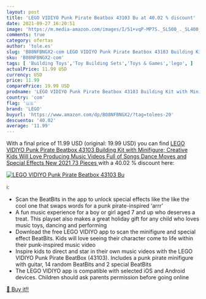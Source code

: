 ```yaml
---
layout: post
title: 'LEGO VIDIYO Punk Pirate Beatbox 43103 Bu at 40.02 % discount'
date: 2021-09-27 16:20:51
image: 'https://m.media-amazon.com/images/I/51+vqP-MP7S._SL500_._SL400_.jpg'
comments: true
category: ofertas
author: 'tole.es'
slug: 'B08NFBNGX2-com LEGO VIDIYO Punk Pirate Beatbox 43103 Building Kit with...'
sku: 'B08NFBNGX2-com'
tags: [ 'Building Toys','Toy Building Sets','Toys & Games','lego', ]
actualPrice: 11.99 USD
currency: USD
price: 11.99
comparePrice: 19.99 USD
prodname: 'LEGO VIDIYO Punk Pirate Beatbox 43103 Building Kit with Minifigure; Creative Kids Will Love Producing Music Videos Full of Songs  Dance Moves and Special Effects  New 2021  73 Pieces '
country: 'com'
flag: '🇺🇸'
brand: 'LEGO'
buyurl: 'https://www.amazon.com/dp/B08NFBNGX2/?tag=tolees-20'
descuento: '40.02'
average: '11.99'
---
```


With a final price of 11.99 USD (original: 19.99 USD) you can find [LEGO VIDIYO Punk Pirate Beatbox 43103 Building Kit with Minifigure; Creative Kids Will Love Producing Music Videos Full of Songs  Dance Moves and Special Effects  New 2021  73 Pieces ](https://www.amazon.com/dp/B08NFBNGX2/?tag=tolees-20) with a  40.02 % discount here:

[![LEGO VIDIYO Punk Pirate Beatbox 43103 Bu](https://m.media-amazon.com/images/I/51+vqP-MP7S._SL500_._SL400_.jpg)](https://www.amazon.com/dp/B08NFBNGX2/?tag=tolees-20)

ℹ️:

- Scan the BeatBits in the app to unlock special effects like the like the cool one that swaps words for a punk pirate-inspired ‘arrr’
- A fun music experience for a boy or girl aged 7 and up who deserves a treat. This playset also makes a great holiday gift for any child who loves music toys, dancing and performing
- Download the free LEGO VIDIYO app to scan the minifigure and special effect BeatBits. Kids will love seeing their character come to life within their punk-inspired music video
- Inspire kids to direct and star in their own music videos with the LEGO VIDIYO Punk Pirate BeatBox (43103). Includes a punk pirate minifigure with guitar, 14 random BeatBits and 2 special BeatBits
- The LEGO VIDIYO app is compatible with selected iOS and Android devices. Children should ask parents permission before going online

[🛒 Buy it!!](https://www.amazon.com/dp/B08NFBNGX2/?tag=tolees-20)

